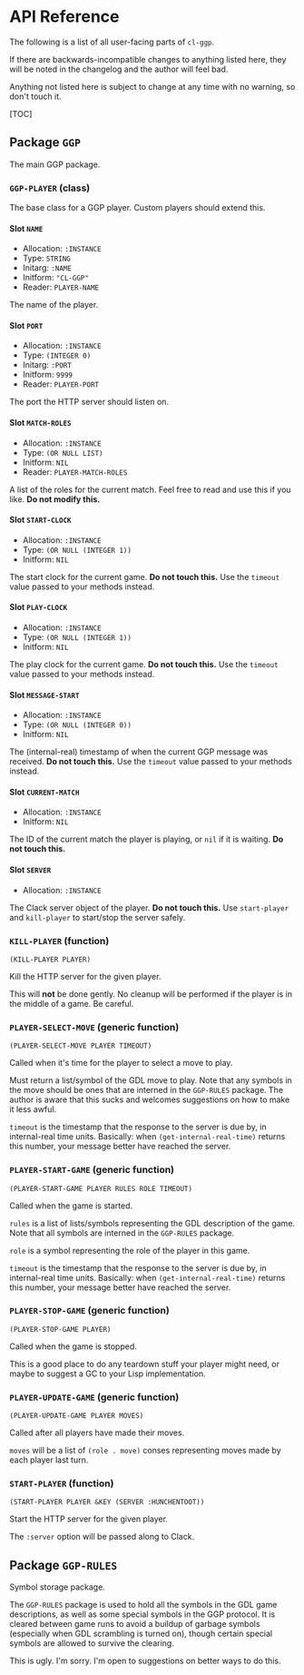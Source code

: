 # API Reference

The following is a list of all user-facing parts of `cl-ggp`.

If there are backwards-incompatible changes to anything listed here, they will
be noted in the changelog and the author will feel bad.

Anything not listed here is subject to change at any time with no warning, so
don't touch it.

[TOC]

## Package `GGP`

The main GGP package.

### `GGP-PLAYER` (class)

The base class for a GGP player.  Custom players should extend this.

#### Slot `NAME`

* Allocation: `:INSTANCE`
* Type: `STRING`
* Initarg: `:NAME`
* Initform: `"CL-GGP"`
* Reader: `PLAYER-NAME`

The name of the player.

#### Slot `PORT`

* Allocation: `:INSTANCE`
* Type: `(INTEGER 0)`
* Initarg: `:PORT`
* Initform: `9999`
* Reader: `PLAYER-PORT`

The port the HTTP server should listen on.

#### Slot `MATCH-ROLES`

* Allocation: `:INSTANCE`
* Type: `(OR NULL LIST)`
* Initform: `NIL`
* Reader: `PLAYER-MATCH-ROLES`

A list of the roles for the current match.  Feel free to read and use this if you like.  **Do not modify this.**

#### Slot `START-CLOCK`

* Allocation: `:INSTANCE`
* Type: `(OR NULL (INTEGER 1))`
* Initform: `NIL`

The start clock for the current game.  **Do not touch this.**  Use the `timeout` value passed to your methods instead.

#### Slot `PLAY-CLOCK`

* Allocation: `:INSTANCE`
* Type: `(OR NULL (INTEGER 1))`
* Initform: `NIL`

The play clock for the current game.  **Do not touch this.**  Use the `timeout` value passed to your methods instead.

#### Slot `MESSAGE-START`

* Allocation: `:INSTANCE`
* Type: `(OR NULL (INTEGER 0))`
* Initform: `NIL`

The (internal-real) timestamp of when the current GGP message was received.  **Do not touch this.**  Use the `timeout` value passed to your methods instead.

#### Slot `CURRENT-MATCH`

* Allocation: `:INSTANCE`
* Initform: `NIL`

The ID of the current match the player is playing, or `nil` if it is waiting.  **Do not touch this.**

#### Slot `SERVER`

* Allocation: `:INSTANCE`

The Clack server object of the player.  **Do not touch this.**  Use `start-player` and `kill-player` to start/stop the server safely.

### `KILL-PLAYER` (function)

    (KILL-PLAYER PLAYER)

Kill the HTTP server for the given player.

  This will **not** be done gently.  No cleanup will be performed if the player
  is in the middle of a game.  Be careful.

  

### `PLAYER-SELECT-MOVE` (generic function)

    (PLAYER-SELECT-MOVE PLAYER TIMEOUT)

Called when it's time for the player to select a move to play.

  Must return a list/symbol of the GDL move to play.  Note that any symbols in
  the move should be ones that are interned in the `GGP-RULES` package.  The
  author is aware that this sucks and welcomes suggestions on how to make it
  less awful.

  `timeout` is the timestamp that the response to the server is due by, in
  internal-real time units.  Basically: when `(get-internal-real-time)` returns
  this number, your message better have reached the server.

  

### `PLAYER-START-GAME` (generic function)

    (PLAYER-START-GAME PLAYER RULES ROLE TIMEOUT)

Called when the game is started.

  `rules` is a list of lists/symbols representing the GDL description of the
  game.  Note that all symbols are interned in the `GGP-RULES` package.

  `role` is a symbol representing the role of the player in this game.

  `timeout` is the timestamp that the response to the server is due by, in
  internal-real time units.  Basically: when `(get-internal-real-time)` returns
  this number, your message better have reached the server.

  

### `PLAYER-STOP-GAME` (generic function)

    (PLAYER-STOP-GAME PLAYER)

Called when the game is stopped.

  This is a good place to do any teardown stuff your player might need, or maybe
  to suggest a GC to your Lisp implementation.

  

### `PLAYER-UPDATE-GAME` (generic function)

    (PLAYER-UPDATE-GAME PLAYER MOVES)

Called after all players have made their moves.

  `moves` will be a list of `(role . move)` conses representing moves made by
  each player last turn.

  

### `START-PLAYER` (function)

    (START-PLAYER PLAYER &KEY (SERVER :HUNCHENTOOT))

Start the HTTP server for the given player.

  The `:server` option will be passed along to Clack.

  

## Package `GGP-RULES`

Symbol storage package.

  The `GGP-RULES` package is used to hold all the symbols in the GDL game
  descriptions, as well as some special symbols in the GGP protocol.  It is
  cleared between game runs to avoid a buildup of garbage symbols (especially
  when GDL scrambling is turned on), though certain special symbols are allowed
  to survive the clearing.

  This is ugly.  I'm sorry.  I'm open to suggestions on better ways to do this.

  

